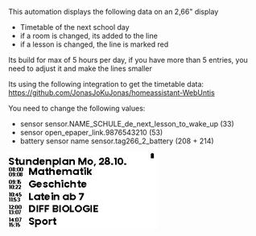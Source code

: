 This automation displays the following data on an 2,66" display
* Timetable of the next school day 
* if a room is changed, its added to the line
* if a lesson is changed, the line is marked red

Its build for max of 5 hours per day, if you have more than 5 entries, you need to adjust it and make the lines smaller

Its using the following integration to get the timetable data: https://github.com/JonasJoKuJonas/homeassistant-WebUntis

You need to change the following values:
* sensor sensor.NAME_SCHULE_de_next_lesson_to_wake_up (33)
* sensor open_epaper_link.9876543210 (53)
* battery sensor name sensor.tag266_2_battery (208 + 214)

![webuntistag.jpeg](webuntistag.jpeg)